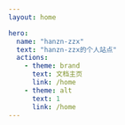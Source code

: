 ```yaml
---
layout: home

hero:
  name: "hanzn-zzx"
  text: "hanzn-zzx的个人站点"
  actions:
    - theme: brand
      text: 文档主页
      link: /home
    - theme: alt
      text: 1
      link: /home
---
```

